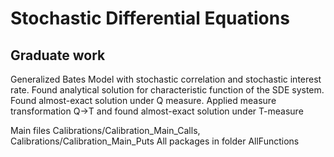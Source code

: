 # Stochastic Differential Equations

## Graduate work

Generalized Bates Model with stochastic correlation and stochastic interest rate. Found analytical solution for characteristic function of the SDE system. Found almost-exact solution under Q measure. Applied measure transformation Q->T and found almost-exact solution under T-measure

Main files Calibrations/Calibration_Main_Calls, Calibrations/Calibration_Main_Puts
All packages in folder AllFunctions
